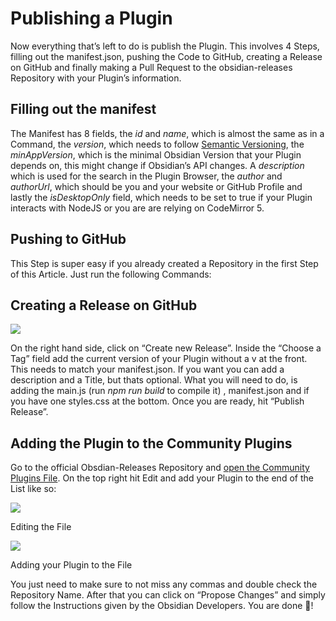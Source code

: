 # Publishing a Plugin

Now everything that’s left to do is publish the Plugin. This involves 4 Steps, filling out the manifest.json, pushing the Code to GitHub, creating a Release on GitHub and finally making a Pull Request to the obsidian-releases Repository with your Plugin’s information.

## Filling out the manifest

The Manifest has 8 fields, the _id_ and _name_, which is almost the same as in a Command, the _version_, which needs to follow [Semantic Versioning](https://semver.org/), the _minAppVersion_, which is the minimal Obsidian Version that your Plugin depends on, this might change if Obsidian’s API changes. A _description_ which is used for the search in the Plugin Browser, the _author_ and _authorUrl_, which should be you and your website or GitHub Profile and lastly the _isDesktopOnly_ field, which needs to be set to true if your Plugin interacts with NodeJS or you are are relying on CodeMirror 5.

## Pushing to GitHub

This Step is super easy if you already created a Repository in the first Step of this Article. Just run the following Commands:

## Creating a Release on GitHub

![](https://miro.medium.com/v2/resize:fit:327/1*135gCoRH8GSeOzHR9JX4qA.png)

On the right hand side, click on “Create new Release”. Inside the “Choose a Tag” field add the current version of your Plugin without a v at the front. This needs to match your manifest.json. If you want you can add a description and a Title, but thats optional. What you will need to do, is adding the main.js (run _npm run build_ to compile it) , manifest.json and if you have one styles.css at the bottom. Once you are ready, hit “Publish Release”.

## Adding the Plugin to the Community Plugins

Go to the official Obsdian-Releases Repository and [open the Community Plugins File](https://github.com/obsidianmd/obsidian-releases/blob/master/community-plugins.json). On the top right hit Edit and add your Plugin to the end of the List like so:

![](https://miro.medium.com/v2/resize:fit:410/1*8VzDSAOeyjCGP_KQsf1Jfw.png)

Editing the File

![](https://miro.medium.com/v2/resize:fit:431/1*0BMB4c9k9fJzOfg0bQeqHw.png)

Adding your Plugin to the File

You just need to make sure to not miss any commas and double check the Repository Name. After that you can click on “Propose Changes” and simply follow the Instructions given by the Obsidian Developers. You are done 🥳!
